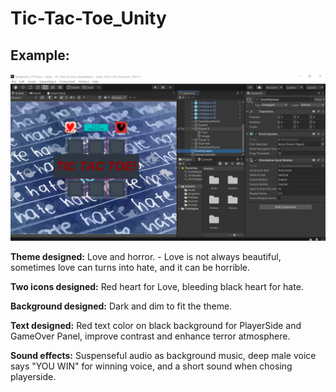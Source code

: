 # Tic-Tac-Toe_Unity

## Example:

<img src="https://github.com/miyu0201/Tic-Tac-Toe_Unity/blob/main//Game Screen.PNG" width="900">

**Theme designed:** Love and horror. - Love is not always beautiful, sometimes love can turns into hate, and it can be horrible. 

**Two icons designed:** Red heart for Love, bleeding black heart for hate. 

**Background designed:** Dark and dim to fit the theme. 

**Text designed:** Red text color on black background for PlayerSide and GameOver Panel, improve contrast and enhance terror atmosphere. 

**Sound effects:** Suspenseful audio as background music, deep male voice says "YOU WIN" for winning voice, and a short sound when chosing playerside.
